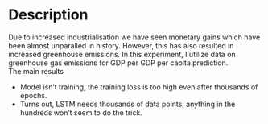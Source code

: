 # Description
Due to increased industrialisation we have seen monetary gains which have been almost unparalled in history.
However, this has also resulted in increased greenhouse emissions. In this experiment, I utilize data on greenhouse gas emissions for GDP per 
GDP per capita prediction.  
The main results
- Model isn’t training, the training loss is too high even after thousands of epochs.
- Turns out, LSTM needs thousands of data points, anything in the hundreds won’t seem to do the trick.


